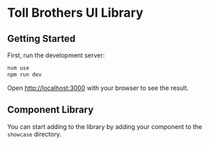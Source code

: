 # Toll Brothers UI Library
## Getting Started

First, run the development server:

```bash
nvm use
npm run dev
```

Open [http://localhost:3000](http://localhost:3000) with your browser to see the result.

## Component Library
You can start adding to the library by adding your component to the `showcase` directory.